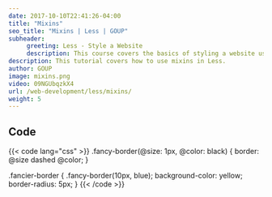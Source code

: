 ```yaml
---
date: 2017-10-10T22:41:26-04:00
title: "Mixins"
seo_title: "Mixins | Less | GOUP"
subheader:
     greeting: Less - Style a Website
     description: This course covers the basics of styling a website using Less. Work your way through the videos/articles and I'll teach you everything you need to know to style a basic website!
description: This tutorial covers how to use mixins in Less.
author: GOUP
image: mixins.png
video: 09NGUbqzkX4
url: /web-development/less/mixins/
weight: 5
---
```


## Code

{{< code lang="css" >}}
.fancy-border(@size: 1px, @color: black) {
     border: @size dashed @color;
}

.fancier-border {
     .fancy-border(10px, blue);
     background-color: yellow;
     border-radius: 5px;
}
{{< /code >}}